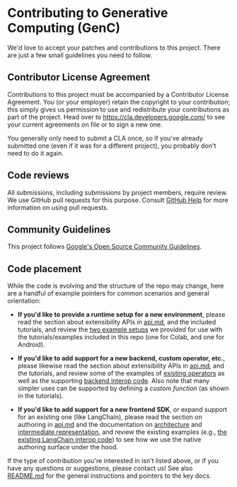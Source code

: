 # Contributing to Generative Computing (GenC)

We'd love to accept your patches and contributions to this project. There are
just a few small guidelines you need to follow.

## Contributor License Agreement

Contributions to this project must be accompanied by a Contributor License
Agreement. You (or your employer) retain the copyright to your contribution;
this simply gives us permission to use and redistribute your contributions as
part of the project. Head over to <https://cla.developers.google.com/> to see
your current agreements on file or to sign a new one.

You generally only need to submit a CLA once, so if you've already submitted one
(even if it was for a different project), you probably don't need to do it
again.

## Code reviews

All submissions, including submissions by project members, require review. We
use GitHub pull requests for this purpose. Consult
[GitHub Help](https://help.github.com/articles/about-pull-requests/) for more
information on using pull requests.

## Community Guidelines

This project follows
[Google's Open Source Community Guidelines](https://opensource.google.com/conduct/).

## Code placement

While the code is evolving and the structure of the repo may change, here are
a handful of example pointers for common scenarios and general orientation:

*   **If you'd like to provide a runtime setup for a new environment**, please
    read the section about extensibility APIs in
    [api.md](generative_computing/g3doc/api.md),
    and the included tutorials, and review the
    [two example setups](generative_computing/cc/examples/executors/)
    we provided for use with the tutorials/examples included in this repo (one
    for Colab, and one for Android).

*   **If you'd like to add support for a new backend, custom operator, etc.**,
    please likewise read the section about extensibility APIs in
    [api.md](generative_computing/g3doc/api.md),
    and the tutorials, and review some of the examples of
    [existing operators](generative_computing/cc/intrinsics/)
    as well as the supporting
    [backend interop code](generative_computing/cc/interop).
    Also note that many simpler uses can be supported by defining a
    *custom function* (as shown in the tutorials).

*   **If you'd like to add support for a new frontend SDK**, or expand support
    for an existing one (like LangChain), please read the section on authoring
    in [api.md](generative_computing/g3doc/api.md) and the documentation on
    [architecture](generative_computing/g3doc/architecture.md) and
    [intermediate representation](generative_computing/g3doc/ir.md),
    and review the existing examples (e.g.,
    [the existing LangChain interop code](generative_computing/python/interop/langchain/))
    to see how we use the native authoring surface under the hood.

If the type of contribution you're interested in isn't listed above, or if you
have any questions or suggestions, please contact us! See also
[README.md](README.md) for the general instructions and pointers to the key
docs.
